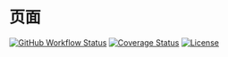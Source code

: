 # 页面

[![GitHub Workflow Status](https://img.shields.io/github/workflow/status/miaoxing/page/Build?style=flat-square)](https://github.com/miaoxing/page/actions)
[![Coverage Status](https://img.shields.io/coveralls/miaoxing/page.svg?style=flat-square)](https://coveralls.io/r/miaoxing/page?branch=master)
[![License](http://img.shields.io/badge/license-MIT-brightgreen.svg?style=flat-square)](http://www.opensource.org/licenses/MIT)
